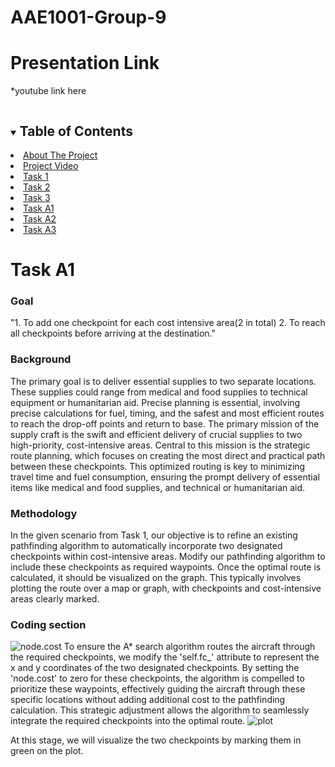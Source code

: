 # AAE1001-Group-9
# Presentation Link
*youtube link here


<!-- TABLE OF CONTENTS -->
<details open="open">
  <summary><h2 style="display: inline-block">Table of Contents </h2></summary>
    <li><a href="#About-The-Project">About The Project </a></li>
    <li><a href="#Project-Video">Project Video </a></li>
    <li><a href="#Task-1">Task 1 </a></li>
    <li><a href="#Task-2">Task 2 </a></li>
    <li><a href="#Task-3">Task 3 </a></li>
    <li><a href="#Task-A1">Task A1 </a></li>
    <li><a href="#Task-A2">Task A2 </a></li>
    <li><a href="#Task-A3">Task A3 </a></li>
  </ol>
</details>

<!-- ABOUT THE PROJECT -->
# Task A1
### Goal
"1. To add one checkpoint for each cost intensive area(2 in total) 2. To reach all checkpoints before arriving at the destination."

### Background
The primary goal is to deliver essential supplies to two separate locations. These supplies could range from medical and food supplies to technical equipment or humanitarian aid. Precise planning is essential, involving precise calculations for fuel, timing, and the safest and most efficient routes to reach the drop-off points and return to base. The primary mission of the supply craft is the swift and efficient delivery of crucial supplies to two high-priority, cost-intensive areas. Central to this mission is the strategic route planning, which focuses on creating the most direct and practical path between these checkpoints. This optimized routing is key to minimizing travel time and fuel consumption, ensuring the prompt delivery of essential items like medical and food supplies, and technical or humanitarian aid.

### Methodology 
In the given scenario from Task 1, our objective is to refine an existing pathfinding algorithm to automatically incorporate two designated checkpoints within cost-intensive areas. Modify our pathfinding algorithm to include these checkpoints as required waypoints. Once the optimal route is calculated, it should be visualized on the graph. This typically involves plotting the route over a map or graph, with checkpoints and cost-intensive areas clearly marked.

### Coding section
![node.cost](https://cdn.discordapp.com/attachments/901650593637101600/1180256309937963170/Screenshot_2023-12-02_032347.png?ex=657cc258&is=656a4d58&hm=cc2ea909e64dd01faad2074e13848b21cdc2f650c5e333bc11a03f1f0f14a2d2&)
To ensure the A* search algorithm routes the aircraft through the required checkpoints, we modify the 'self.fc_' attribute to represent the x and y coordinates of the two designated checkpoints. By setting the 'node.cost' to zero for these checkpoints, the algorithm is compelled to prioritize these waypoints, effectively guiding the aircraft through these specific locations without adding additional cost to the pathfinding calculation. This strategic adjustment allows the algorithm to seamlessly integrate the required checkpoints into the optimal route.
![plot](https://cdn.discordapp.com/attachments/901650593637101600/1180256309669544148/Screenshot_2023-12-02_032418.png?ex=657cc258&is=656a4d58&hm=76deb31ab3644f67f6e21bdabb1ff073fc6cae677acc6b5b18512a821c78374c&)

At this stage, we will visualize the two checkpoints by marking them in green on the plot.
